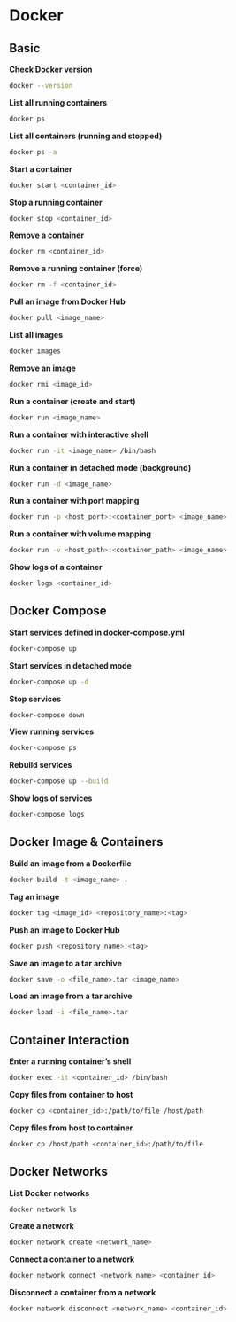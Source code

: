 # Docker

## Basic

**Check Docker version**
  ```bash
  docker --version
  ```

**List all running containers**
  ```bash
  docker ps
  ```

**List all containers (running and stopped)**
  ```bash
  docker ps -a
  ```

**Start a container**
  ```bash
  docker start <container_id>
  ```

**Stop a running container**
  ```bash
  docker stop <container_id>
  ```

**Remove a container**
  ```bash
  docker rm <container_id>
  ```

**Remove a running container (force)**
  ```bash
  docker rm -f <container_id>
  ```

**Pull an image from Docker Hub**
  ```bash
  docker pull <image_name>
  ```

**List all images**
  ```bash
  docker images
  ```

**Remove an image**
  ```bash
  docker rmi <image_id>
  ```

**Run a container (create and start)**
  ```bash
  docker run <image_name>
  ```

**Run a container with interactive shell**
  ```bash
  docker run -it <image_name> /bin/bash
  ```

**Run a container in detached mode (background)**
  ```bash
  docker run -d <image_name>
  ```

**Run a container with port mapping**
  ```bash
  docker run -p <host_port>:<container_port> <image_name>
  ```

**Run a container with volume mapping**
  ```bash
  docker run -v <host_path>:<container_path> <image_name>
  ```

**Show logs of a container**
  ```bash
  docker logs <container_id>
  ```


## Docker Compose

**Start services defined in docker-compose.yml**
  ```bash
  docker-compose up
  ```

**Start services in detached mode**
  ```bash
  docker-compose up -d
  ```

**Stop services**
  ```bash
  docker-compose down
  ```

**View running services**
  ```bash
  docker-compose ps
  ```

**Rebuild services**
  ```bash
  docker-compose up --build
  ```

**Show logs of services**
  ```bash
  docker-compose logs
  ```


## Docker Image & Containers

**Build an image from a Dockerfile**
  ```bash
  docker build -t <image_name> .
  ```

**Tag an image**
  ```bash
  docker tag <image_id> <repository_name>:<tag>
  ```

**Push an image to Docker Hub**
  ```bash
  docker push <repository_name>:<tag>
  ```

**Save an image to a tar archive**
  ```bash
  docker save -o <file_name>.tar <image_name>
  ```

**Load an image from a tar archive**
  ```bash
  docker load -i <file_name>.tar
  ```


## Container Interaction

**Enter a running container’s shell**
  ```bash
  docker exec -it <container_id> /bin/bash
  ```

**Copy files from container to host**
  ```bash
  docker cp <container_id>:/path/to/file /host/path
  ```

**Copy files from host to container**
  ```bash
  docker cp /host/path <container_id>:/path/to/file
  ```


## Docker Networks

**List Docker networks**
  ```bash
  docker network ls
  ```

**Create a network**
  ```bash
  docker network create <network_name>
  ```

**Connect a container to a network**
  ```bash
  docker network connect <network_name> <container_id>
  ```

**Disconnect a container from a network**
  ```bash
  docker network disconnect <network_name> <container_id>
  ```

